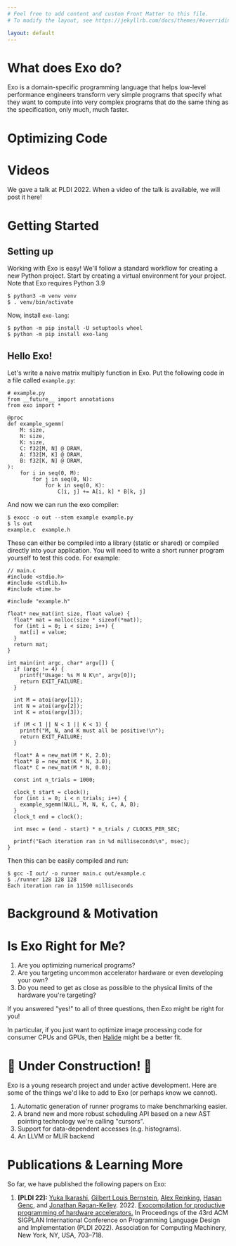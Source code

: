 ```yaml
---
# Feel free to add content and custom Front Matter to this file.
# To modify the layout, see https://jekyllrb.com/docs/themes/#overriding-theme-defaults

layout: default
---
```


<style>pre.highlight { line-height: 1.2em; max-height: 25em; overflow: scroll; }</style>

# What does Exo do?

Exo is a domain-specific programming language that helps low-level
performance engineers transform very simple programs that specify
what they want to compute into very complex programs that do the
same thing as the specification, only much, much faster.

# Optimizing Code

# Videos

We gave a talk at PLDI 2022. When a video of the talk is available,
we will post it here!

# Getting Started

## Setting up

Working with Exo is easy! We'll follow a standard workflow for creating 
a new Python project. Start by creating a virtual environment for your 
project. Note that Exo requires Python 3.9

```
$ python3 -m venv venv
$ . venv/bin/activate
```

Now, install `exo-lang`:

```
$ python -m pip install -U setuptools wheel
$ python -m pip install exo-lang
```

## Hello Exo!

Let's write a naive matrix multiply function in Exo. Put the following
code in a file called `example.py`:

```
# example.py
from __future__ import annotations
from exo import *

@proc
def example_sgemm(
    M: size,
    N: size,
    K: size,
    C: f32[M, N] @ DRAM,
    A: f32[M, K] @ DRAM,
    B: f32[K, N] @ DRAM,
):
    for i in seq(0, M):
        for j in seq(0, N):
            for k in seq(0, K):
                C[i, j] += A[i, k] * B[k, j]
```

And now we can run the exo compiler:

```
$ exocc -o out --stem example example.py
$ ls out
example.c  example.h
```

These can either be compiled into a library (static or shared) or 
compiled directly into your application. You will need to write a
short runner program yourself to test this code. For example:

```
// main.c
#include <stdio.h>
#include <stdlib.h>
#include <time.h>

#include "example.h"

float* new_mat(int size, float value) {
  float* mat = malloc(size * sizeof(*mat));
  for (int i = 0; i < size; i++) {
    mat[i] = value;
  }
  return mat;
}

int main(int argc, char* argv[]) {
  if (argc != 4) {
    printf("Usage: %s M N K\n", argv[0]);
    return EXIT_FAILURE;
  }

  int M = atoi(argv[1]);
  int N = atoi(argv[2]);
  int K = atoi(argv[3]);

  if (M < 1 || N < 1 || K < 1) {
    printf("M, N, and K must all be positive!\n");
    return EXIT_FAILURE;
  }

  float* A = new_mat(M * K, 2.0);
  float* B = new_mat(K * N, 3.0);
  float* C = new_mat(M * N, 0.0);

  const int n_trials = 1000;

  clock_t start = clock();
  for (int i = 0; i < n_trials; i++) {
    example_sgemm(NULL, M, N, K, C, A, B);
  }
  clock_t end = clock();

  int msec = (end - start) * n_trials / CLOCKS_PER_SEC;

  printf("Each iteration ran in %d milliseconds\n", msec);
}
```

Then this can be easily compiled and run:

```
$ gcc -I out/ -o runner main.c out/example.c
$ ./runner 128 128 128
Each iteration ran in 11590 milliseconds
```

# Background & Motivation


# Is Exo Right for Me?

1. Are you optimizing numerical programs?
2. Are you targeting uncommon accelerator hardware or even 
   developing your own?
3. Do you need to get as close as possible to the physical limits 
   of the hardware you're targeting?

If you answered "yes!" to all of three questions, then Exo might 
be right for you!

In particular, if you just want to optimize image processing code 
for consumer CPUs and GPUs, then [Halide](https://halide-lang.org) 
might be a better fit.

# 🚧 Under Construction! 🚧 

Exo is a young research project and under active development. Here 
are some of the things we'd like to add to Exo (or perhaps know we 
cannot).

1. Automatic generation of runner programs to make benchmarking 
   easier.
2. A brand new and more robust scheduling API based on a new AST 
   pointing technology we're calling "cursors".
3. Support for data-dependent accesses (e.g. histograms).
4. An LLVM or MLIR backend

# Publications & Learning More

So far, we have published the following papers on Exo:

1. **[PLDI 22]:** [Yuka Ikarashi][yuka-web], [Gilbert Louis 
   Bernstein][gilbert-web], [Alex Reinking][alex-web], [Hasan 
   Genc][hasan-web], and [Jonathan Ragan-Kelley][jrk-web]. 2022. 
   [Exocompilation for productive programming of hardware 
   accelerators.][exo-acm] In Proceedings of the 43rd ACM SIGPLAN 
   International Conference on Programming Language Design and 
   Implementation (PLDI 2022). Association for Computing 
   Machinery, New York, NY, USA, 703–718.

[exo-acm]: https://dl.acm.org/doi/abs/10.1145/3519939.3523446
[yuka-web]: https://people.csail.mit.edu/yuka/
[gilbert-web]: http://www.gilbertbernstein.com/
[alex-web]: https://alexreinking.com
[hasan-web]: https://hngenc.github.io/
[jrk-web]: https://people.csail.mit.edu/jrk/